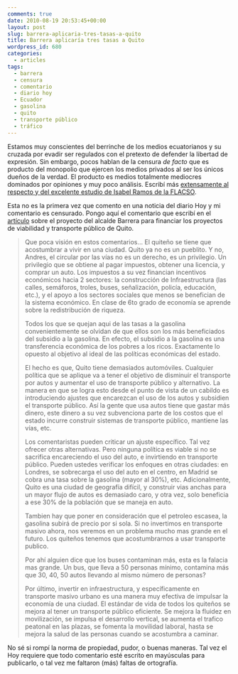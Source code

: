 ```yaml
---
comments: true
date: 2010-08-19 20:53:45+00:00
layout: post
slug: barrera-aplicaria-tres-tasas-a-quito
title: Barrera aplicaría tres tasas a Quito
wordpress_id: 680
categories:
  - articles
tags:
  - barrera
  - censura
  - comentario
  - diario hoy
  - Ecuador
  - gasolina
  - quito
  - transporte público
  - tráfico
---
```


Estamos muy conscientes del berrinche de los medios ecuatorianos y su cruzada por evadir ser regulados con el pretexto de defender la libertad de expresión. Sin embargo, pocos hablan de la censura _de facto_ que es producto del monopolio que ejercen los medios privados al ser los únicos dueños de la verdad. El producto es medios totalmente mediocres dominados por opiniones y muy poco análisis. Escribí más [extensamente al respecto y del excelente estudio de Isabel Ramos de la FLACSO](http://www.alejandrogiacometti.com/2010/07/convenientes-distracciones/).

Esta no es la primera vez que comento en una noticia del diario Hoy y mi comentario es censurado. Pongo aquí el comentario que escribí en el [artículo](http://www.hoy.com.ec/noticias-ecuador/cobro-de-tres-tasas-a-debate-425312.html) sobre el proyecto del alcalde Barrera para financiar los proyectos de viabilidad y transporte público de Quito.


<blockquote>Que poca visión en estos comentarios... El quiteño se tiene que acostumbrar a vivir en una ciudad. Quito ya no es un pueblito. Y no, Andres, el circular por las vías no es un derecho, es un privilegio. Un privilegio que se obtiene al pagar impuestos, obtener una licencia, y comprar un auto. Los impuestos a su vez financian incentivos económicos hacia 2 sectores: la construcción de Infraestructura (las calles, semáforos, troles, buses, señalización, policía, educación, etc.), y el apoyo a los sectores sociales que menos se benefician de la sistema económico. En clase de 6to grado de economía se aprende sobre la redistribución de riqueza.

Todos los que se quejan aqui de las tasas a la gasolina convenientemente se olvidan de que ellos son los más beneficiados del subsidio a la gasolina. En efecto, el subsidio a la gasolina es una transferencia económica de los pobres a los ricos. Exactamente lo opuesto al objetivo al ideal de las políticas económicas del estado.

El hecho es que, Quito tiene demasiados automóviles. Cualquier política que se aplique va a tener el objetivo de disminuir el transporte por autos y aumentar el uso de transporte público y alternativo. La manera en que se logra esto desde el punto de vista de un cabildo es introduciendo ajustes que encarezcan el uso de los autos y subsidien el transporte público. Así la gente que usa autos tiene que gastar más dinero, este dinero a su vez subvenciona parte de los costos que el estado incurre construir sistemas de transporte público, mantiene las vías, etc.

Los comentaristas pueden criticar un ajuste específico. Tal vez ofrecer otras alternativas. Pero ninguna política es viable si no se sacrifica encareciendo el uso del auto, e invirtiendo en transporte público. Pueden ustedes verificar los enfoques en otras ciudades: en Londres, se sobrecarga el uso del auto en el centro, en Madrid se cobra una tasa sobre la gasolina (mayor al 30%), etc. Adicionalmente, Quito es una ciudad de geografía difícil, y construir vias anchas para un mayor flujo de autos es demasiado caro, y otra vez, solo beneficia a ese 30% de la población que se maneja en auto.

Tambien hay que poner en consideración que el petroleo escasea, la gasolina subirá de precio por si sola. Si no invertimos en transporte masivo ahora, nos veremos en un problema mucho mas grande en el futuro. Los quiteños tenemos que acostumbrarnos a usar transporte publico.

Por ahí alguien dice que los buses contaminan más, esta es la falacia mas grande. Un bus, que lleva a 50 personas mínimo, contamina más que 30, 40, 50 autos llevando al mismo número de personas?

Por último, invertir en infraestructura, y específicamente en transporte masivo urbano es una manera muy efectiva de impulsar la economía de una ciudad. El estándar de vida de todos los quiteños se mejora al tener un transporte público eficiente. Se mejora la fluidez en movilización, se impulsa el desarrollo vertical, se aumenta el trafico peatonal en las plazas, se fomenta la movilidad laboral, hasta se mejora la salud de las personas cuando se acostumbra a caminar.</blockquote>


No sé si rompí la norma de propiedad, pudor, o buenas maneras. Tal vez el Hoy requiere que todo comentario esté escrito en mayúsculas para publicarlo, o tal vez me faltaron (más) faltas de ortografía.
